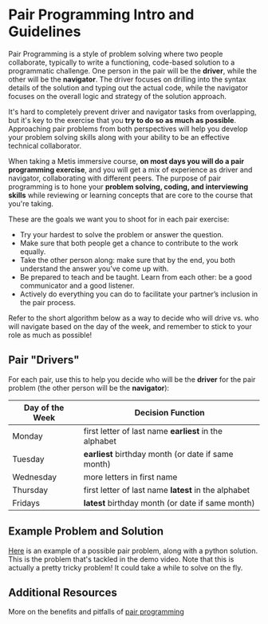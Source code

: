 # Pair Programming Intro and Guidelines
 
Pair Programming is a style of problem solving where two people collaborate, typically to write a functioning, code-based solution to a programmatic challenge. One person in the pair will be the **driver**, while the other will be the **navigator**. The driver focuses on drilling into the syntax details of the solution and typing out the actual code, while the navigator focuses on the overall logic and strategy of the solution approach.

It's hard to completely prevent driver and navigator tasks from overlapping, but it's key to the exercise that you **try to do so as much as possible**. Approaching pair problems from both perspectives will help you develop your problem solving skills along with your ability to be an effective technical collaborator.

When taking a Metis immersive course, **on most days you will do a pair programming exercise**, and you will get a mix of experience as driver and navigator, collaborating with different peers. The purpose of pair programming is to hone your **problem solving, coding, and interviewing skills** while reviewing or learning concepts that are core to the course that you're taking. 

These are the goals we want you to shoot for in each pair exercise:
- Try your hardest to solve the problem or answer the question.
- Make sure that both people get a chance to contribute to the work equally.
- Take the other person along: make sure that by the end, you both understand the answer you’ve come up with. 
- Be prepared to teach and be taught. Learn from each other: be a good communicator and a good listener.
- Actively do everything you can do to facilitate your partner’s inclusion in the pair process.

Refer to the short algorithm below as a way to decide who will drive vs. who will navigate based on the day of the week, and remember to stick to your role as much as possible! 

## Pair "Drivers"

For each pair, use this to help you decide who will be the **driver** for the pair problem (the other person will be the **navigator**):

Day of the Week	| Decision Function
--- | ---
Monday | first letter of last name **earliest** in the alphabet
Tuesday | **earliest** birthday month (or date if same month)
Wednesday | more letters in first name
Thursday | first letter of last name **latest** in the alphabet
Fridays | **latest** birthday month (or date if same month)

## Example Problem and Solution

[Here](./demo_pair_problem) is an example of a possible pair problem, along with a python solution. This is the problem that's tackled in the demo video. Note that this is actually a pretty tricky problem! It could take a while to solve on the fly.

## Additional Resources

More on the benefits and pitfalls of [pair programming](https://www.agilealliance.org/glossary/pairing)

